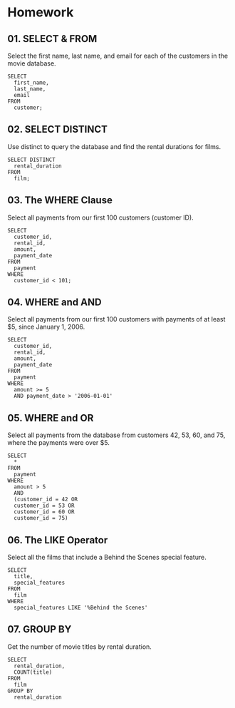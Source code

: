 # Homework

## 01. SELECT & FROM

Select the first name, last name, and email for each of the customers in the movie database.

```
SELECT
  first_name,
  last_name,
  email
FROM
  customer;
```

## 02. SELECT DISTINCT

Use distinct to query the database and find the rental durations for films.

```
SELECT DISTINCT
  rental_duration
FROM
  film;
```

## 03. The WHERE Clause

Select all payments from our first 100 customers (customer ID).

```
SELECT
  customer_id,
  rental_id,
  amount,
  payment_date
FROM
  payment
WHERE
  customer_id < 101;
```

## 04. WHERE and AND

Select all payments from our first 100 customers with payments of at least $5, since January 1, 2006.

```
SELECT
  customer_id,
  rental_id,
  amount,
  payment_date
FROM
  payment
WHERE
  amount >= 5
  AND payment_date > '2006-01-01'
```

## 05. WHERE and OR

Select all payments from the database from customers 42, 53, 60, and 75, where the payments were over $5.

```
SELECT
  *
FROM
  payment
WHERE
  amount > 5
  AND
  (customer_id = 42 OR
  customer_id = 53 OR
  customer_id = 60 OR
  customer_id = 75)
```

## 06. The LIKE Operator

Select all the films that include a Behind the Scenes special feature.

```
SELECT 
  title,
  special_features
FROM
  film
WHERE
  special_features LIKE '%Behind the Scenes'
```

## 07. GROUP BY

Get the number of movie titles by rental duration.

```
SELECT
  rental_duration,
  COUNT(title)
FROM
  film
GROUP BY
  rental_duration
```